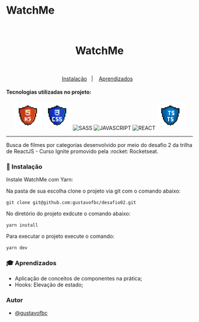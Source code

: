 # WatchMe
<br/>
<div align="center">
  <h1>WatchMe</h1>
</div>
<br/>

<p align="center">
  <a href="#wrench-instalação">Instalação</a>&nbsp;&nbsp;&nbsp;|&nbsp;&nbsp;&nbsp;
  <a href="#mortar_board-aprendizados">Aprendizados</a>&nbsp;&nbsp;&nbsp;
</p>


<h4> Tecnologias utilizadas no projeto:</h4>

<p align="center">
    <img alt="HTML5" title="HTML5" src="https://github.com/gustavofbc/pixel_of_shields/blob/main/base/html.png" width="75"/>
    <img alt="CSS3" title="CSS3" src="https://github.com/gustavofbc/pixel_of_shields/blob/main/base/css.png" width="75"/>
    <img alt="SASS" title="SASS" src="https://github.com/gustavofbc/pixel_of_shields/blob/main/base/sass.png" width="75"/>
    <img alt="JAVASCRIPT" title="JAVASCRIPT" src="https://github.com/gustavofbc/pixel_of_shields/blob/main/base/javascript.png" width="75"/>
    <img alt="REACT" title="REACT" src="https://github.com/gustavofbc/pixel_of_shields/blob/main/base/react.png" width="75"/>
    <img alt="TYPESCRIPT" title="TYPESCRIPT" src="https://github.com/gustavofbc/pixel_of_shields/blob/main/base/typescript.png" width="75"/>
</p>

<hr/>

<p>Busca de filmes por categorias desenvolvido por meio do desafio 2 da trilha de ReactJS - Curso Ignite promovido pela :rocket: Rocketseat.</p>

<!-- <img alt="Interface" src="https://github.com/gustavofbc/desafio01/blob/main/public/interface.png"/> -->


### :wrench: Instalação

Instale WatchMe com Yarn:


Na pasta de sua escolha clone o projeto via git com o comando abaixo:
```
git clone git@github.com:gustavofbc/desafio02.git
```

No diretório do projeto exdcute o comando abaixo:
```
yarn install
```

Para executar o projeto execute o comando:
```
yarn dev
```
    
### :mortar_board: Aprendizados

- Aplicação de conceitos de componentes na prática;
- Hooks: Elevação de estado;

### Autor

- [@gustavofbc](https://github.com/gustavofbc)

